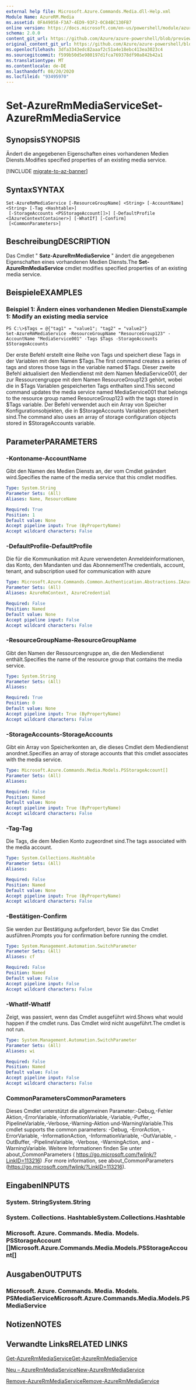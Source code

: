```yaml
---
external help file: Microsoft.Azure.Commands.Media.dll-Help.xml
Module Name: AzureRM.Media
ms.assetid: 0FA49058-F3A7-4ED9-93F2-0C84BC130FB7
online version: https://docs.microsoft.com/en-us/powershell/module/azurerm.media/set-azurermmediaservice
schema: 2.0.0
content_git_url: https://github.com/Azure/azure-powershell/blob/preview/src/ResourceManager/Media/Commands.Media/help/Set-AzureRmMediaService.md
original_content_git_url: https://github.com/Azure/azure-powershell/blob/preview/src/ResourceManager/Media/Commands.Media/help/Set-AzureRmMediaService.md
ms.openlocfilehash: 3dfa3343edc82aaaf2c51a4e18ebc413ea3023c4
ms.sourcegitcommit: f599b50d5e980197d1fca769378df90a842b42a1
ms.translationtype: MT
ms.contentlocale: de-DE
ms.lasthandoff: 08/20/2020
ms.locfileid: "93495970"
---
```

# <span data-ttu-id="8fc6e-101">Set-AzureRmMediaService</span><span class="sxs-lookup"><span data-stu-id="8fc6e-101">Set-AzureRmMediaService</span></span>

## <span data-ttu-id="8fc6e-102">Synopsis</span><span class="sxs-lookup"><span data-stu-id="8fc6e-102">SYNOPSIS</span></span>
<span data-ttu-id="8fc6e-103">Ändert die angegebenen Eigenschaften eines vorhandenen Medien Diensts.</span><span class="sxs-lookup"><span data-stu-id="8fc6e-103">Modifies specified properties of an existing media service.</span></span>

[!INCLUDE [migrate-to-az-banner](../../includes/migrate-to-az-banner.md)]

## <span data-ttu-id="8fc6e-104">Syntax</span><span class="sxs-lookup"><span data-stu-id="8fc6e-104">SYNTAX</span></span>

```
Set-AzureRmMediaService [-ResourceGroupName] <String> [-AccountName] <String> [-Tag <Hashtable>]
 [-StorageAccounts <PSStorageAccount[]>] [-DefaultProfile <IAzureContextContainer>] [-WhatIf] [-Confirm]
 [<CommonParameters>]
```

## <span data-ttu-id="8fc6e-105">Beschreibung</span><span class="sxs-lookup"><span data-stu-id="8fc6e-105">DESCRIPTION</span></span>
<span data-ttu-id="8fc6e-106">Das Cmdlet " **Satz-AzureRmMediaService** " ändert die angegebenen Eigenschaften eines vorhandenen Medien Diensts.</span><span class="sxs-lookup"><span data-stu-id="8fc6e-106">The **Set-AzureRmMediaService** cmdlet modifies specified properties of an existing media service.</span></span>

## <span data-ttu-id="8fc6e-107">Beispiele</span><span class="sxs-lookup"><span data-stu-id="8fc6e-107">EXAMPLES</span></span>

### <span data-ttu-id="8fc6e-108">Beispiel 1: Ändern eines vorhandenen Medien Diensts</span><span class="sxs-lookup"><span data-stu-id="8fc6e-108">Example 1: Modify an existing media service</span></span>
```
PS C:\>$Tags = @{"tag1" = "value1"; "tag2" = "value2"}
Set-AzureRmMediaService -ResourceGroupName "ResourceGroup123" -AccountName "MediaService001" -Tags $Tags -StorageAccounts $StorageAccounts
```

<span data-ttu-id="8fc6e-109">Der erste Befehl erstellt eine Reihe von Tags und speichert diese Tags in der Variablen mit dem Namen $Tags.</span><span class="sxs-lookup"><span data-stu-id="8fc6e-109">The first command creates a series of tags and stores those tags in the variable named $Tags.</span></span>
<span data-ttu-id="8fc6e-110">Dieser zweite Befehl aktualisiert den Mediendienst mit dem Namen MediaService001, der zur Ressourcengruppe mit dem Namen ResourceGroup123 gehört, wobei die in $Tags Variablen gespeicherten Tags enthalten sind.</span><span class="sxs-lookup"><span data-stu-id="8fc6e-110">This second command updates the media service named MediaService001 that belongs to the resource group named ResourceGroup123 with the tags stored in $Tags variable.</span></span>
<span data-ttu-id="8fc6e-111">Der Befehl verwendet auch ein Array von Speicher Konfigurationsobjekten, die in $StorageAccounts Variablen gespeichert sind.</span><span class="sxs-lookup"><span data-stu-id="8fc6e-111">The command also uses an array of storage configuration objects stored in $StorageAccounts variable.</span></span>

## <span data-ttu-id="8fc6e-112">Parameter</span><span class="sxs-lookup"><span data-stu-id="8fc6e-112">PARAMETERS</span></span>

### <span data-ttu-id="8fc6e-113">-Kontoname</span><span class="sxs-lookup"><span data-stu-id="8fc6e-113">-AccountName</span></span>
<span data-ttu-id="8fc6e-114">Gibt den Namen des Medien Diensts an, der vom Cmdlet geändert wird.</span><span class="sxs-lookup"><span data-stu-id="8fc6e-114">Specifies the name of the media service that this cmdlet modifies.</span></span>

```yaml
Type: System.String
Parameter Sets: (All)
Aliases: Name, ResourceName

Required: True
Position: 1
Default value: None
Accept pipeline input: True (ByPropertyName)
Accept wildcard characters: False
```

### <span data-ttu-id="8fc6e-115">-DefaultProfile</span><span class="sxs-lookup"><span data-stu-id="8fc6e-115">-DefaultProfile</span></span>
<span data-ttu-id="8fc6e-116">Die für die Kommunikation mit Azure verwendeten Anmeldeinformationen, das Konto, den Mandanten und das Abonnement</span><span class="sxs-lookup"><span data-stu-id="8fc6e-116">The credentials, account, tenant, and subscription used for communication with azure</span></span>

```yaml
Type: Microsoft.Azure.Commands.Common.Authentication.Abstractions.IAzureContextContainer
Parameter Sets: (All)
Aliases: AzureRmContext, AzureCredential

Required: False
Position: Named
Default value: None
Accept pipeline input: False
Accept wildcard characters: False
```

### <span data-ttu-id="8fc6e-117">-ResourceGroupName</span><span class="sxs-lookup"><span data-stu-id="8fc6e-117">-ResourceGroupName</span></span>
<span data-ttu-id="8fc6e-118">Gibt den Namen der Ressourcengruppe an, die den Mediendienst enthält.</span><span class="sxs-lookup"><span data-stu-id="8fc6e-118">Specifies the name of the resource group that contains the media service.</span></span>

```yaml
Type: System.String
Parameter Sets: (All)
Aliases:

Required: True
Position: 0
Default value: None
Accept pipeline input: True (ByPropertyName)
Accept wildcard characters: False
```

### <span data-ttu-id="8fc6e-119">-StorageAccounts</span><span class="sxs-lookup"><span data-stu-id="8fc6e-119">-StorageAccounts</span></span>
<span data-ttu-id="8fc6e-120">Gibt ein Array von Speicherkonten an, die dieses Cmdlet dem Mediendienst anordnet.</span><span class="sxs-lookup"><span data-stu-id="8fc6e-120">Specifies an array of storage accounts that this cmdlet associates with the media service.</span></span>

```yaml
Type: Microsoft.Azure.Commands.Media.Models.PSStorageAccount[]
Parameter Sets: (All)
Aliases:

Required: False
Position: Named
Default value: None
Accept pipeline input: True (ByPropertyName)
Accept wildcard characters: False
```

### <span data-ttu-id="8fc6e-121">-Tag</span><span class="sxs-lookup"><span data-stu-id="8fc6e-121">-Tag</span></span>
<span data-ttu-id="8fc6e-122">Die Tags, die dem Medien Konto zugeordnet sind.</span><span class="sxs-lookup"><span data-stu-id="8fc6e-122">The tags associated with the media account.</span></span>

```yaml
Type: System.Collections.Hashtable
Parameter Sets: (All)
Aliases:

Required: False
Position: Named
Default value: None
Accept pipeline input: True (ByPropertyName)
Accept wildcard characters: False
```

### <span data-ttu-id="8fc6e-123">-Bestätigen</span><span class="sxs-lookup"><span data-stu-id="8fc6e-123">-Confirm</span></span>
<span data-ttu-id="8fc6e-124">Sie werden zur Bestätigung aufgefordert, bevor Sie das Cmdlet ausführen.</span><span class="sxs-lookup"><span data-stu-id="8fc6e-124">Prompts you for confirmation before running the cmdlet.</span></span>

```yaml
Type: System.Management.Automation.SwitchParameter
Parameter Sets: (All)
Aliases: cf

Required: False
Position: Named
Default value: False
Accept pipeline input: False
Accept wildcard characters: False
```

### <span data-ttu-id="8fc6e-125">-WhatIf</span><span class="sxs-lookup"><span data-stu-id="8fc6e-125">-WhatIf</span></span>
<span data-ttu-id="8fc6e-126">Zeigt, was passiert, wenn das Cmdlet ausgeführt wird.</span><span class="sxs-lookup"><span data-stu-id="8fc6e-126">Shows what would happen if the cmdlet runs.</span></span>
<span data-ttu-id="8fc6e-127">Das Cmdlet wird nicht ausgeführt.</span><span class="sxs-lookup"><span data-stu-id="8fc6e-127">The cmdlet is not run.</span></span>

```yaml
Type: System.Management.Automation.SwitchParameter
Parameter Sets: (All)
Aliases: wi

Required: False
Position: Named
Default value: False
Accept pipeline input: False
Accept wildcard characters: False
```

### <span data-ttu-id="8fc6e-128">CommonParameters</span><span class="sxs-lookup"><span data-stu-id="8fc6e-128">CommonParameters</span></span>
<span data-ttu-id="8fc6e-129">Dieses Cmdlet unterstützt die allgemeinen Parameter:-Debug,-Fehler Aktion,-ErrorVariable,-InformationVariable,-Variable,-Puffer,-PipelineVariable,-Verbose,-Warning-Aktion und-WarningVariable.</span><span class="sxs-lookup"><span data-stu-id="8fc6e-129">This cmdlet supports the common parameters: -Debug, -ErrorAction, -ErrorVariable, -InformationAction, -InformationVariable, -OutVariable, -OutBuffer, -PipelineVariable, -Verbose, -WarningAction, and -WarningVariable.</span></span> <span data-ttu-id="8fc6e-130">Weitere Informationen finden Sie unter about_CommonParameters ( https://go.microsoft.com/fwlink/?LinkID=113216) .</span><span class="sxs-lookup"><span data-stu-id="8fc6e-130">For more information, see about_CommonParameters (https://go.microsoft.com/fwlink/?LinkID=113216).</span></span>

## <span data-ttu-id="8fc6e-131">Eingaben</span><span class="sxs-lookup"><span data-stu-id="8fc6e-131">INPUTS</span></span>

### <span data-ttu-id="8fc6e-132">System. String</span><span class="sxs-lookup"><span data-stu-id="8fc6e-132">System.String</span></span>

### <span data-ttu-id="8fc6e-133">System. Collections. Hashtable</span><span class="sxs-lookup"><span data-stu-id="8fc6e-133">System.Collections.Hashtable</span></span>

### <span data-ttu-id="8fc6e-134">Microsoft. Azure. Commands. Media. Models. PSStorageAccount []</span><span class="sxs-lookup"><span data-stu-id="8fc6e-134">Microsoft.Azure.Commands.Media.Models.PSStorageAccount[]</span></span>

## <span data-ttu-id="8fc6e-135">Ausgaben</span><span class="sxs-lookup"><span data-stu-id="8fc6e-135">OUTPUTS</span></span>

### <span data-ttu-id="8fc6e-136">Microsoft. Azure. Commands. Media. Models. PSMediaService</span><span class="sxs-lookup"><span data-stu-id="8fc6e-136">Microsoft.Azure.Commands.Media.Models.PSMediaService</span></span>

## <span data-ttu-id="8fc6e-137">Notizen</span><span class="sxs-lookup"><span data-stu-id="8fc6e-137">NOTES</span></span>

## <span data-ttu-id="8fc6e-138">Verwandte Links</span><span class="sxs-lookup"><span data-stu-id="8fc6e-138">RELATED LINKS</span></span>

[<span data-ttu-id="8fc6e-139">Get-AzureRmMediaService</span><span class="sxs-lookup"><span data-stu-id="8fc6e-139">Get-AzureRmMediaService</span></span>](./Get-AzureRmMediaService.md)

[<span data-ttu-id="8fc6e-140">Neu – AzureRmMediaService</span><span class="sxs-lookup"><span data-stu-id="8fc6e-140">New-AzureRmMediaService</span></span>](./New-AzureRmMediaService.md)

[<span data-ttu-id="8fc6e-141">Remove-AzureRmMediaService</span><span class="sxs-lookup"><span data-stu-id="8fc6e-141">Remove-AzureRmMediaService</span></span>](./Remove-AzureRmMediaService.md)


